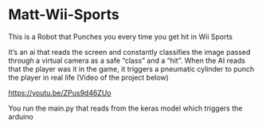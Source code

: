 # Matt-Wii-Sports
This is a Robot that Punches you every time you get hit in Wii Sports

It’s an ai that reads the screen and constantly classifies the image passed through a virtual camera as a safe “class” and a “hit”. When the AI reads that the player was it in the game, it triggers a pneumatic cylinder to punch the player in real life (Video of the project below)

https://youtu.be/ZPus9d46ZUo

You run the main.py that reads from the keras model which triggers the arduino
